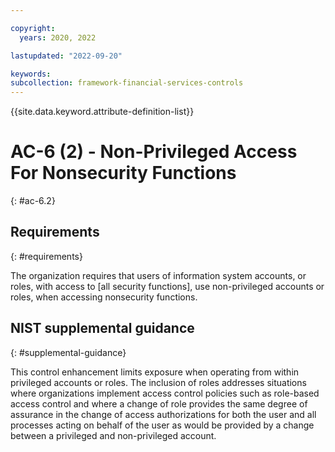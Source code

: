 ```yaml
---

copyright:
  years: 2020, 2022

lastupdated: "2022-09-20"

keywords: 
subcollection: framework-financial-services-controls
---
```


{{site.data.keyword.attribute-definition-list}}

# AC-6 (2) - Non-Privileged Access For Nonsecurity Functions
{: #ac-6.2}

## Requirements
{: #requirements}

The organization requires that users of information system accounts, or roles, with access to [all security functions], use non-privileged accounts or roles, when accessing nonsecurity functions.

## NIST supplemental guidance
{: #supplemental-guidance}

This control enhancement limits exposure when operating from within privileged accounts or roles. The inclusion of roles addresses situations where organizations implement access control policies such as role-based access control and where a change of role provides the same degree of assurance in the change of access authorizations for both the user and all processes acting on behalf of the user as would be provided by a change between a privileged and non-privileged account.

